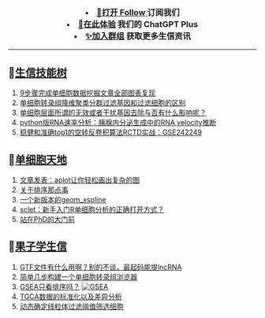 
<h3 align="center">   
<li> <a href="https://app.follow.is/share/feeds/86231884517090304">🌈打开 Follow </a>订阅我们</li>  

<li> <a href="https://kyplus.092420.xyz/">🌟在此体验</a> 我们的 ChatGPT Plus </li>  

<li> <a href="https://t.me/BioInfoTalk">✨加入群组</a> 获取更多生信资讯</li>  
</h3>

------------------

## 📝[生信技能树](https://github.com/ixxmu/mp_duty/issues?q=label%3A%E7%94%9F%E4%BF%A1%E6%8A%80%E8%83%BD%E6%A0%91+is%3Aclosed)
<!-- 1issueTable -->

1. [9步骤完成单细胞数据挖掘文章全部图表复现](https://github.com/ixxmu/mp_duty/issues/6961) 
2. [单细胞转录组降维聚类分群过滤基因和过滤细胞的区别](https://github.com/ixxmu/mp_duty/issues/6958) 
3. [单细胞层面所谓的无效或者干扰基因去除与否有什么影响呢？](https://github.com/ixxmu/mp_duty/issues/6957) 
4. [python版RNA速率分析：胰腺内分泌生成中的RNA velocity推断](https://github.com/ixxmu/mp_duty/issues/6955) 
5. [稳健和准确top1的空转反卷积算法RCTD实战：GSE242249](https://github.com/ixxmu/mp_duty/issues/6954) 
<!-- 1issueTable -->
## 📝[单细胞天地](https://github.com/ixxmu/mp_duty/issues?q=label%3A%E5%8D%95%E7%BB%86%E8%83%9E%E5%A4%A9%E5%9C%B0+is%3Aclosed)
<!-- 2issueTable -->

1. [文章发表：aplot让你轻松画出复杂的图](https://github.com/ixxmu/mp_duty/issues/6973) 
2. [关于排序那点事](https://github.com/ixxmu/mp_duty/issues/6920) 
3. [一个新版本的geom_xspline](https://github.com/ixxmu/mp_duty/issues/6858) 
4. [sclet：新手入门R单细胞分析的正确打开方式？](https://github.com/ixxmu/mp_duty/issues/6588) 
5. [站在PhD的大门前](https://github.com/ixxmu/mp_duty/issues/6578) 
<!-- 2issueTable -->

## 📝[果子学生信](https://github.com/ixxmu/mp_duty/issues?q=label%3A%E6%9E%9C%E5%AD%90%E5%AD%A6%E7%94%9F%E4%BF%A1+is%3Aclosed)
<!-- 3issueTable -->

1. [GTF文件有什么用啊？别的不谈，最起码能提lncRNA](https://github.com/ixxmu/mp_duty/issues/6080) 
2. [简单几步构建一个单细胞转录组浏览器](https://github.com/ixxmu/mp_duty/issues/5103) 
3. [GSEA只看排序吗？](https://github.com/ixxmu/mp_duty/issues/4920) [![GSEA](https://img.shields.io/github/labels/ixxmu/mp_duty/GSEA)](https://github.com/ixxmu/mp_duty/labels/GSEA)
4. [TGCA数据的标准化以及差异分析](https://github.com/ixxmu/mp_duty/issues/4829) 
5. [动态确定线粒体过滤阈值筛选细胞](https://github.com/ixxmu/mp_duty/issues/4754) 
<!-- 3issueTable -->

